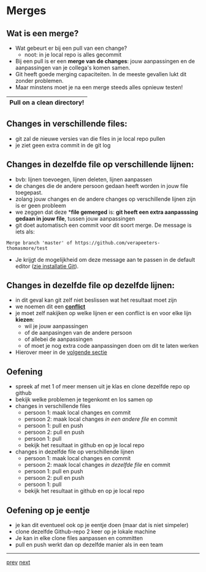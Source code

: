 # Merges

## Wat is een merge? 
* Wat gebeurt er bij een pull van een change?
  * noot: in je local repo is alles gecommit
* Bij een pull is er een **merge van de changes**: jouw aanpassingen en de aanpassingen van je collega's komen samen.  
* Git heeft goede merging capaciteiten. In de meeste gevallen lukt dit zonder problemen.
* Maar minstens moet je na een merge steeds alles opnieuw testen!

| Pull on a clean directory! |
|---|

## Changes in verschillende files: 
* git zal de nieuwe versies van die files in je local repo pullen
* je ziet geen extra commit in de git log 

## Changes in dezelfde file op verschillende lijnen: 
* bvb: lijnen toevoegen, lijnen deleten, lijnen aanpassen
* de changes die de andere persoon gedaan heeft worden in jouw file toegepast.
* zolang jouw changes en de andere changes op verschillende lijnen zijn is er geen probleem 
* we zeggen dat deze ***file gemerged** is: **git heeft een extra aanpasssing gedaan in jouw file**, tussen jouw aanpassingen  
* git doet automatisch een commit voor dit soort merge. De message is iets als:
```
Merge branch 'master' of https://github.com/verapeeters-thomasmore/test
```
* Je krijgt de mogelijkheid om deze message aan te passen in de default editor ([zie installatie Git](../01_getting_started/02_installeer_git.md)).

## Changes in dezelfde file op dezelfde lijnen:
* in dit geval kan git zelf niet beslissen wat het resultaat moet zijn
* we noemen dit een [**conflict**](03_conflicten.md) 
* je moet zelf nakijken op welke lijnen er een conflict is en voor elke lijn **kiezen**:  
  * wil je jouw aanpassingen
  * of de aanpasingen van de andere persoon
  * of allebei de aanpassingen  
  * of moet je nog extra code aanpassingen doen om dit te laten werken    
* Hierover meer in de [volgende sectie](03_conflicten.md)

## Oefening 
* spreek af met 1 of meer mensen uit je klas en clone dezelfde repo op github
* bekijk welke problemen je tegenkomt en los samen op
* changes in verschillende files  
  * persoon 1: maak local changes en commit 
  * persoon 2: maak local changes _in een andere file_ en commit 
  * persoon 1: pull en push   
  * persoon 2: pull en push  
  * persoon 1: pull 
  * bekijk het resultaat in github en op je local repo 
* changes in dezelfde file op verschillende lijnen 
  * persoon 1: maak local changes en commit
  * persoon 2: maak local changes _in dezelfde file_ en commit
  * persoon 1: pull en push
  * persoon 2: pull en push
  * persoon 1: pull
  * bekijk het resultaat in github en op je local repo
  
## Oefening op je eentje 
* je kan dit eventueel ook op je eentje doen (maar dat is niet simpeler)
* clone dezelfde Github-repo 2 keer op je lokale machine 
* Je kan in elke clone files aanpassen en committen
* pull en push werkt dan op dezelfde manier als in een team 

---
[prev](01_simpele_workflow.md)
[next](03_conflicten.md)

